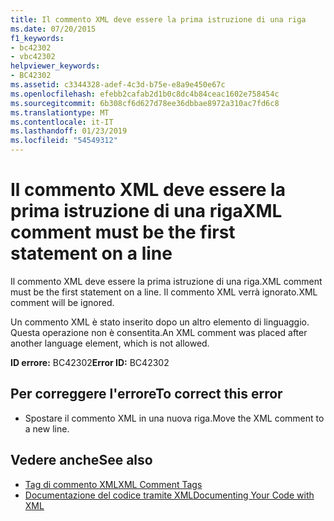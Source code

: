 ```yaml
---
title: Il commento XML deve essere la prima istruzione di una riga
ms.date: 07/20/2015
f1_keywords:
- bc42302
- vbc42302
helpviewer_keywords:
- BC42302
ms.assetid: c3344328-adef-4c3d-b75e-e8a9e450e67c
ms.openlocfilehash: efebb2cafab2d1b0c8dc4b84ceac1602e758454c
ms.sourcegitcommit: 6b308cf6d627d78ee36dbbae8972a310ac7fd6c8
ms.translationtype: MT
ms.contentlocale: it-IT
ms.lasthandoff: 01/23/2019
ms.locfileid: "54549312"
---
```

# <a name="xml-comment-must-be-the-first-statement-on-a-line"></a><span data-ttu-id="3a692-102">Il commento XML deve essere la prima istruzione di una riga</span><span class="sxs-lookup"><span data-stu-id="3a692-102">XML comment must be the first statement on a line</span></span>
<span data-ttu-id="3a692-103">Il commento XML deve essere la prima istruzione di una riga.</span><span class="sxs-lookup"><span data-stu-id="3a692-103">XML comment must be the first statement on a line.</span></span> <span data-ttu-id="3a692-104">Il commento XML verrà ignorato.</span><span class="sxs-lookup"><span data-stu-id="3a692-104">XML comment will be ignored.</span></span>  
  
 <span data-ttu-id="3a692-105">Un commento XML è stato inserito dopo un altro elemento di linguaggio. Questa operazione non è consentita.</span><span class="sxs-lookup"><span data-stu-id="3a692-105">An XML comment was placed after another language element, which is not allowed.</span></span>  
  
 <span data-ttu-id="3a692-106">**ID errore:** BC42302</span><span class="sxs-lookup"><span data-stu-id="3a692-106">**Error ID:** BC42302</span></span>  
  
## <a name="to-correct-this-error"></a><span data-ttu-id="3a692-107">Per correggere l'errore</span><span class="sxs-lookup"><span data-stu-id="3a692-107">To correct this error</span></span>  
  
-   <span data-ttu-id="3a692-108">Spostare il commento XML in una nuova riga.</span><span class="sxs-lookup"><span data-stu-id="3a692-108">Move the XML comment to a new line.</span></span>  
  
## <a name="see-also"></a><span data-ttu-id="3a692-109">Vedere anche</span><span class="sxs-lookup"><span data-stu-id="3a692-109">See also</span></span>
- [<span data-ttu-id="3a692-110">Tag di commento XML</span><span class="sxs-lookup"><span data-stu-id="3a692-110">XML Comment Tags</span></span>](../../visual-basic/language-reference/xmldoc/index.md)
- [<span data-ttu-id="3a692-111">Documentazione del codice tramite XML</span><span class="sxs-lookup"><span data-stu-id="3a692-111">Documenting Your Code with XML</span></span>](../../visual-basic/programming-guide/program-structure/documenting-your-code-with-xml.md)
